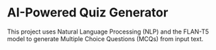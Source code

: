 # AI-Powered Quiz Generator

This project uses Natural Language Processing (NLP) and the FLAN-T5 model to generate Multiple Choice Questions (MCQs) from input text.

